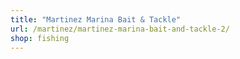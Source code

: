 ```yaml
---
title: "Martinez Marina Bait & Tackle"
url: /martinez/martinez-marina-bait-and-tackle-2/
shop: fishing
---
```

